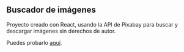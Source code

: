 ## Buscador de imágenes
Proyecto creado con React, usando la API de Pixabay para buscar y descargar imágenes sin derechos de autor.

Puedes probarlo [aquí](https://silly-cray-cb9ef9.netlify.app/).
